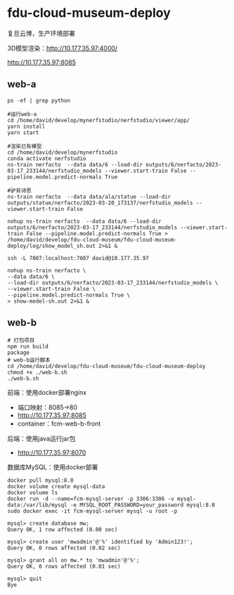 # fdu-cloud-museum-deploy

复旦云博，生产环境部署

3D模型渲染：http://10.177.35.97:4000/

http://10.177.35.97:8085

## web-a

```Shell
ps -ef | grep python

#运行web-a
cd /home/david/develop/mynerfstudio/nerfstudio/viewer/app/
yarn install
yarn start 

#渲染已有模型
cd /home/david/develop/mynerfstudio
conda activate nerfstudio
ns-train nerfacto  --data data/6 --load-dir outputs/6/nerfacto/2023-03-17_233144/nerfstudio_models --viewer.start-train False --pipeline.model.predict-normals True

#驴背诗思
ns-train nerfacto  --data data/ala/statue --load-dir outputs/statue/nerfacto/2023-03-20_173137/nerfstudio_models --viewer.start-train False 

nohup ns-train nerfacto  --data data/6 --load-dir outputs/6/nerfacto/2023-03-17_233144/nerfstudio_models --viewer.start-train False --pipeline.model.predict-normals True > /home/david/develop/fdu-cloud-museum/fdu-cloud-museum-deploy/log/show_model_sh.out 2>&1 &

ssh -L 7007:localhost:7007 david@10.177.35.97

nohup ns-train nerfacto \
--data data/6 \
--load-dir outputs/6/nerfacto/2023-03-17_233144/nerfstudio_models \
--viewer.start-train False \
--pipeline.model.predict-normals True \
> show-model-sh.out 2>&1 &
```

## web-b

```shell
# 打包项目
npm run build
package
# web-b运行脚本
cd /home/david/develop/fdu-cloud-museum/fdu-cloud-museum-deploy
chmod +x ./web-b.sh
./web-b.sh

```

前端：使用docker部署nginx
- 端口映射：8085->80
- http://10.177.35.97:8085
- container：fcm-web-b-front

后端：使用java运行jar包
- http://10.177.35.97:8070

数据库MySQL：使用docker部署

```Shell
docker pull mysql:8.0
docker volume create mysql-data
docker volume ls
docker run -d --name=fcm-mysql-server -p 3306:3306 -v mysql-data:/var/lib/mysql -e MYSQL_ROOT_PASSWORD=your_password mysql:8.0
sudo docker exec -it fcm-mysql-server mysql -u root -p

mysql> create database mw;
Query OK, 1 row affected (0.00 sec)

mysql> create user 'mwadmin'@'%' identified by 'Admin123!';
Query OK, 0 rows affected (0.02 sec)

mysql> grant all on mw.* to 'mwadmin'@'%';
Query OK, 0 rows affected (0.01 sec)

mysql> quit
Bye
```